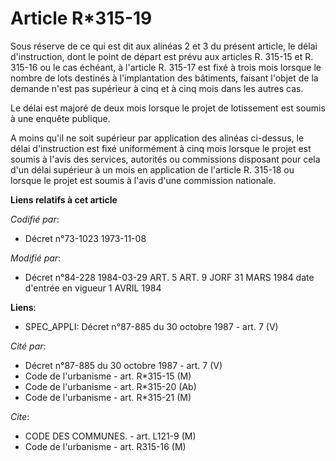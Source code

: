 # Article R*315-19

Sous réserve de ce qui est dit aux alinéas 2 et 3 du présent article, le délai d'instruction, dont le point de départ est
prévu aux articles R. 315-15 et R. 315-16 ou le cas échéant, à l'article R. 315-17 est fixé à trois mois lorsque le nombre de
lots destinés à l'implantation des bâtiments, faisant l'objet de la demande n'est pas supérieur à cinq et à cinq mois dans
les autres cas.

Le délai est majoré de deux mois lorsque le projet de lotissement est soumis à une enquête publique.

A moins qu'il ne soit supérieur par application des alinéas ci-dessus, le délai d'instruction est fixé uniformément à cinq
mois lorsque le projet est soumis à l'avis des services, autorités ou commissions disposant pour cela d'un délai supérieur à
un mois en application de l'article R. 315-18 ou  lorsque le projet est soumis à l'avis d'une commission nationale.

**Liens relatifs à cet article**

_Codifié par_:

  - Décret n°73-1023 1973-11-08

_Modifié par_:

  - Décret n°84-228 1984-03-29 ART. 5 ART. 9 JORF 31 MARS 1984 date d'entrée en vigueur 1 AVRIL 1984

**Liens**:

  - SPEC_APPLI: Décret n°87-885 du 30 octobre 1987 - art. 7 (V)

_Cité par_:

  - Décret n°87-885 du 30 octobre 1987 - art. 7 (V)
  - Code de l'urbanisme - art. R*315-15 (M)
  - Code de l'urbanisme - art. R*315-20 (Ab)
  - Code de l'urbanisme - art. R*315-21 (M)

_Cite_:

  - CODE DES COMMUNES. - art. L121-9 (M)
  - Code de l'urbanisme - art. R315-16 (M)
